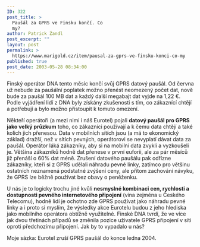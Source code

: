 ```yaml
---
ID: 322
post_title: >
  Paušál za GPRS ve Finsku končí. Co
  my?
author: Patrick Zandl
post_excerpt: ""
layout: post
permalink: >
  https://www.marigold.cz/item/pausal-za-gprs-ve-finsku-konci-co-my
published: true
post_date: 2003-05-28 08:34:00
---
```

<P>Finský operátor DNA tento měsíc končí svůj GPRS datový paušál. Od června už nebude za paušální poplatek možno přenést neomezený počet dat, nově bude za paušál 100 MB dat a každý další megabajt dat vyjde na 1,22 &#8364;. Podle vyjádření lidí z DNA byly získány zkušenosti s tím, co zákaznící chtějí a potřebují a bylo možno přistoupit k tomuto omezení. </P>
<P>Někteří operátoři (a mezi nimi i náš Eurotel) pojali <STRONG>datový paušál pro GPRS jako velký průzkum</STRONG> toho, co zákazníci používají a k čemu data chtějí a také kolich jich přenesou. Data v mobilních sítích jsou (a má to ekonomický základ) dražší, než v sítích pevných, operátorovi se nevyplatí dávat data za paušál. Operátor láká zákazníky, aby si na mobilní data zvykli a vyzkoušeli je. Většina zákazníků hodně dat přenese v první euforii, ale za pár měsíců již přenáší o 60% dat méně. Zrušení datového paušálu pak odřízne zákazníky, kteří si z GPRS udělali náhradu pevné linky, zatímco pro většinu ostatních neznamená podstatné zvýšení ceny, ale přitom zachování návyku, že GPRS lze běžně používat bez obavy o peněženku. </P>
<P>U nás je to logicky trochu jiné kvůli <STRONG>nesmyslné kombinaci cen, rychlosti a dostupnosti pevného internetového připojení</STRONG> (vina zejména u Českého Telecomu), hodně lidí je ochotno zde GPRS používat jako náhradu pevné linky a i proto si myslím, že výsledky akce Eurotelu budou z jeho hlediska jako mobilního operátora obtížně využitelné. Finské DNA tvrdí, že ve více jak dvou třetinách případů se změnila pozice uživatele GPRS připojení v síti oproti předchozímu připojení. Jak by to vypadalo u nás? </P>
<P>Moje sázka: Eurotel zruší GPRS paušál do konce ledna 2004. </P>